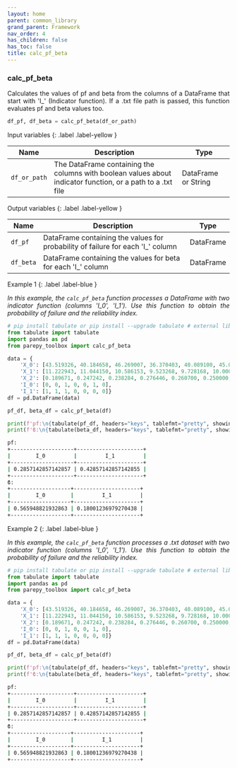 ```yaml
---
layout: home
parent: common_library
grand_parent: Framework
nav_order: 4
has_children: false
has_toc: false
title: calc_pf_beta
---
```


<!--Don't delete ths script-->
<script src = "https://polyfill.io/v3/polyfill.min.js?features=es6"></script>
<script id = "MathJax-script" async src="https://cdn.jsdelivr.net/npm/mathjax@3/es5/tex-mml-chtml.js"></script>
<!--Don't delete ths script-->


<h3>calc_pf_beta</h3>
<p align = "justify">
    Calculates the values of pf and beta from the columns of a DataFrame that start with 'I_' (Indicator function). If a .txt file path is passed, this function evaluates pf and beta values too.
</p>

```python
df_pf, df_beta = calc_pf_beta(df_or_path)
```

Input variables
{: .label .label-yellow }

<table style = "width:100%">
    <thead>
      <tr>
        <th>Name</th>
        <th>Description</th>
        <th>Type</th>
      </tr>
    </thead>
    <tr>
        <td><code>df_or_path</code></td>
        <td>The DataFrame containing the columns with boolean values about indicator function, or a path to a .txt file</td>
        <td>DataFrame or String</td>
    </tr>
</table>

Output variables
{: .label .label-yellow }

<table style = "width:100%">
   <thead>
     <tr>
       <th>Name</th>
       <th>Description</th>
       <th>Type</th>
     </tr>
   </thead>
   <tr>
       <td><code>df_pf</code></td>
       <td>DataFrame containing the values for probability of failure for each 'I_' column</td>
       <td>DataFrame</td>
   </tr>
   <tr>
       <td><code>df_beta</code></td>
       <td>DataFrame containing the values for beta for each 'I_' column</td>
       <td>DataFrame</td>
   </tr>
</table>

Example 1
{: .label .label-blue }

<p align = "justify">
    <i>In this example, the <code>calc_pf_beta</code> function processes a DataFrame with two indicator function (columns 'I_0', 'I_1'). Use this function to obtain the probability of failure and the reliability index.</i>
</p>

```python
# pip install tabulate or pip install --upgrade tabulate # external library (visit: https://pypi.org/project/tabulate/)
from tabulate import tabulate
import pandas as pd
from parepy_toolbox import calc_pf_beta

data = {
    'X_0': [43.519326, 40.184658, 46.269007, 36.370403, 40.089100, 45.000000, 40.000000],
    'X_1': [11.222943, 11.044150, 10.586153, 9.523268, 9.728168, 10.000000, 10.000000],
    'X_2': [0.189671, 0.247242, 0.238284, 0.276446, 0.260700, 0.250000, 0.250000],
    'I_0': [0, 0, 1, 0, 0, 1, 0],
    'I_1': [1, 1, 1, 0, 0, 0, 0]}
df = pd.DataFrame(data)

pf_df, beta_df = calc_pf_beta(df)

print(f'pf:\n{tabulate(pf_df, headers="keys", tablefmt="pretty", showindex=False)}')
print(f'ϐ:\n{tabulate(beta_df, headers="keys", tablefmt="pretty", showindex=False)}')
``` 
```bash
pf:
+--------------------+---------------------+
|        I_0         |         I_1         |
+--------------------+---------------------+
| 0.2857142857142857 | 0.42857142857142855 |
+--------------------+---------------------+
ϐ:
+-------------------+---------------------+
|        I_0        |         I_1         |
+-------------------+---------------------+
| 0.565948821932863 | 0.18001236979270438 |
+-------------------+---------------------+
``` 

Example 2
{: .label .label-blue }

<p align = "justify">
    <i>In this example, the <code>calc_pf_beta</code> function processes a .txt dataset with two indicator function (columns 'I_0', 'I_1'). Use this function to obtain the probability of failure and the reliability index.</i>
</p>

```python
# pip install tabulate or pip install --upgrade tabulate # external library (visit: https://pypi.org/project/tabulate/)
from tabulate import tabulate
import pandas as pd
from parepy_toolbox import calc_pf_beta

data = {
    'X_0': [43.519326, 40.184658, 46.269007, 36.370403, 40.089100, 45.000000, 40.000000],
    'X_1': [11.222943, 11.044150, 10.586153, 9.523268, 9.728168, 10.000000, 10.000000],
    'X_2': [0.189671, 0.247242, 0.238284, 0.276446, 0.260700, 0.250000, 0.250000],
    'I_0': [0, 0, 1, 0, 0, 1, 0],
    'I_1': [1, 1, 1, 0, 0, 0, 0]}
df = pd.DataFrame(data)

pf_df, beta_df = calc_pf_beta(df)

print(f'pf:\n{tabulate(pf_df, headers="keys", tablefmt="pretty", showindex=False)}')
print(f'ϐ:\n{tabulate(beta_df, headers="keys", tablefmt="pretty", showindex=False)}')
``` 
```bash
pf:
+--------------------+---------------------+
|        I_0         |         I_1         |
+--------------------+---------------------+
| 0.2857142857142857 | 0.42857142857142855 |
+--------------------+---------------------+
ϐ:
+-------------------+---------------------+
|        I_0        |         I_1         |
+-------------------+---------------------+
| 0.565948821932863 | 0.18001236979270438 |
+-------------------+---------------------+
``` 